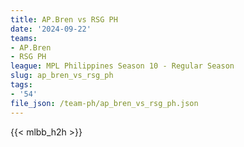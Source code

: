 ```yaml
---
title: AP.Bren vs RSG PH
date: '2024-09-22'
teams:
- AP.Bren
- RSG PH
league: MPL Philippines Season 10 - Regular Season
slug: ap_bren_vs_rsg_ph
tags:
- '54'
file_json: /team-ph/ap_bren_vs_rsg_ph.json
---
```


{{< mlbb_h2h >}}
